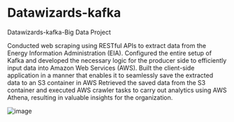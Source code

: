 # Datawizards-kafka
Datawizards-kafka-Big Data Project

Conducted web scraping using RESTful APIs to extract data from the Energy Information Administration (EIA).
Configured the entire setup of Kafka and developed the necessary logic for the producer side to efficiently input data into Amazon Web Services (AWS).
Built the client-side application in a manner that enables it to seamlessly save the extracted data to an S3 container in AWS
Retrieved the saved data from the S3 container and executed AWS crawler tasks to carry out analytics using AWS Athena, resulting in valuable insights for the organization.


![image](https://user-images.githubusercontent.com/132796211/236668253-9305c1cc-b18d-4427-83cb-a7b2ba69cc04.png)
